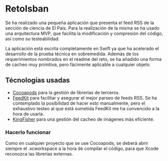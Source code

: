 # RetoIsban

Se ha realizado una pequeña aplicación que presenta el feed RSS de la sección de ciencia de El País. Para la realización de la misma se ha usado una arquitectura MVP, que facilita la modificación y compresión del código, así como su testeabilidad.

La aplicación está escrita completamente en Swift ya que ha acelerado el desarrollo de la prueba técnica en sobremedida. Además de los requerimientos nombrados en el readme del reto, se ha añadido una forma de cacheo muy primitiva, pero fácimente aplicable a cualquier objeto.

## Técnologías usadas

* [Cocoapods](https://cocoapods.org/) para la gestión de librerías de terceros.
 * [FeedKit](http://codemirror.net/) para facilitar y asegurar el mejor parseo de feeds RSS. Se ha contemplado la posibilidad de hacer esto manualmente, pero el exhaustivo testeo al que está sometida FeedKit me ha convencido a la hora de usarla.
 * [KingFisher](https://github.com/onevcat/Kingfisher) para una gestión del cacheo de imágenes más eficiente.

### Hacerlo funcionar

Como en cualquier proyecto que se use Cocoapods, se deberá abrir siempre el .xcworkspace a la hora de compilar el código, para que Xcode reconozca las librerías externas.
